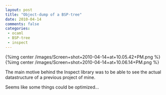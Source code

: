 ```yaml
---
layout: post
title: "Object-dump of a BSP-tree"
date: 2010-04-14
comments: false
categories:
 - ocaml
 - BSP-tree
 - inspect
---
```


{%img center /images/Screen+shot+2010-04-14+at+10.05.42+PM.png %}
{%img center /images/Screen+shot+2010-04-14+at+10.06.14+PM.png %}

The main motive behind the Inspect library was to be able to see the
actual datastructure of a previous project of mine.

Seems like some things could be optimized...

